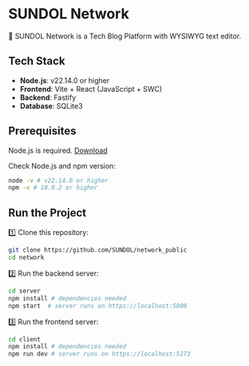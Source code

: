 # SUNDOL Network
🚀 SUNDOL Network is a Tech Blog Platform with WYSIWYG text editor.

## Tech Stack
- **Node.js**: v22.14.0 or higher
- **Frontend**: Vite + React (JavaScript + SWC)
- **Backend**: Fastify
- **Database**: SQLite3

## Prerequisites
Node.js is required. [Download](https://nodejs.org/ko/download)

Check Node.js and npm version:
```sh
node -v # v22.14.0 or higher
npm -v # 10.9.2 or higher
```

## Run the Project
1️⃣ Clone this repository:
```sh
git clone https://github.com/SUNDOL/network_public
cd network
```

2️⃣ Run the backend server:
```sh
cd server
npm install # dependencies needed
npm start  # server runs on https://localhost:5000
```

3️⃣ Run the frontend server:
```sh
cd client
npm install # dependencies needed
npm run dev # server runs on https://localhost:5173
```
